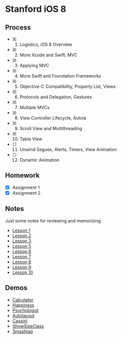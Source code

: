 # Stanford iOS 8 #

## Process

- [x] 1. Logistics, iOS 8 Overview
- [x] 2. More Xcode and Swift, MVC    
- [x] 3. Applying MVC
- [x] 4. More Swift and Foundation Frameworks    
- [x] 5. Objective-C Compatibility, Property List, Views   
- [x] 6. Protocols and Delegation, Gestures   
- [x] 7. Multiple MVCs     
- [x] 8. View Controller Lifecycle, Autola   
- [x] 9. Scroll View and Multithreading  
- [x] 10. Table View  
- [ ] 11. Unwind Segues, Alerts, Timers, View Animation
- [ ] 12. Dynamic Animation

## Homework
- [x] Assignment 1
- [x] Assignment 2

## Notes
Just some notes for reviewing and memorizing

* [Lesson 1](https://github.com/MandyXue/Learning-and-Playing/blob/master/Stanford%20iOS8/Notes/Lesson%201.md)
* [Lesson 2](https://github.com/MandyXue/Learning-and-Playing/blob/master/Stanford%20iOS8/Notes/Lesson%202.md)
* [Lesson 3](https://github.com/MandyXue/Learning-and-Playing/blob/master/Stanford%20iOS8/Notes/Lesson%203.md)
* [Lesson 5](https://github.com/MandyXue/Learning-and-Playing/blob/master/Stanford%20iOS8/Notes/Lesson%205.md)
* [Lesson 6](https://github.com/MandyXue/Learning-and-Playing/blob/master/Stanford%20iOS8/Notes/Lesson%206.md)
* [Lesson 7](https://github.com/MandyXue/Learning-and-Playing/blob/master/Stanford%20iOS8/Notes/Lesson%207.md)
* [Lesson 8](https://github.com/MandyXue/Learning-and-Playing/blob/master/Stanford%20iOS8/Notes/Lesson%208.md)
* [Lesson 9](https://github.com/MandyXue/Learning-and-Playing/blob/master/Stanford%20iOS8/Notes/Lesson%209.md)
* [Lesson 10](https://github.com/MandyXue/Learning-and-Playing/blob/master/Stanford%20iOS8/Notes/Lesson%2010.md)


## Demos
* [Calculator](https://github.com/MandyXue/Learning-and-Playing/tree/master/Stanford%20iOS8/Calculator)
* [Happiness](https://github.com/MandyXue/Learning-and-Playing/tree/master/Stanford%20iOS8/Happiness)
* [Psychologist](https://github.com/MandyXue/Learning-and-Playing/tree/master/Stanford%20iOS8/Psychologist)
* [Autolayout](https://github.com/MandyXue/Learning-and-Playing/tree/master/Stanford%20iOS8/Autolayout)
* [Cassini](https://github.com/MandyXue/Learning-and-Playing/tree/master/Stanford%20iOS8/Cassini)
* [ShowSizeClass](https://github.com/MandyXue/Learning-and-Playing/tree/master/Stanford%20iOS8/ShowSizeClass)
* [Smashtag](https://github.com/MandyXue/Learning-and-Playing/tree/master/Stanford%20iOS8/Smashtag)